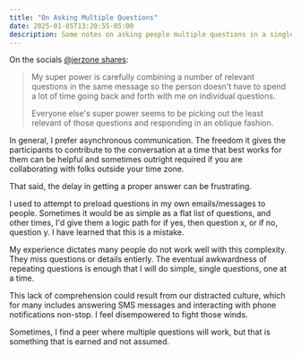 ```yaml
---
title: "On Asking Multiple Questions"
date: 2025-01-05T13:20:55-05:00
description: Some notes on asking people multiple questions in a single message and how it can go south quickly.
---
```


On the socials [@jerzone shares](https://techhub.social/@jerzone/113759316836343224):

> My super power is carefully combining a number of relevant questions in the same message so the person doesn't have to spend a lot of time going back and forth with me on individual questions.
>
> Everyone else's super power seems to be picking out the least relevant of those questions and responding in an oblique fashion.

In general, I prefer asynchronous communication. The freedom it gives the participants to contribute to the conversation at a time that best works for them can be helpful and sometimes outright required if you are collaborating with folks outside your time zone.

That said, the delay in getting a proper answer can be frustrating.

I used to attempt to preload questions in my own emails/messages to people. Sometimes it would be as simple as a flat list of questions, and other times, I'd give them a logic path for if yes, then question x, or if no, question y. I have learned that this is a mistake.

My experience dictates many people do not work well with this complexity. They miss questions or details entierly. The eventual awkwardness of repeating questions is enough that I will do simple, single questions, one at a time.

This lack of comprehension could result from our distracted culture, which for many includes answering SMS messages and interacting with phone notifications non-stop. I feel disempowered to fight those winds.

Sometimes, I find a peer where multiple questions will work, but that is something that is earned and not assumed.
